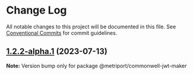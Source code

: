# Change Log

All notable changes to this project will be documented in this file.
See [Conventional Commits](https://conventionalcommits.org) for commit guidelines.

## [1.2.2-alpha.1](https://github.com/metriport/metriport/compare/@metriport/commonwell-jwt-maker@1.2.2-alpha.0...@metriport/commonwell-jwt-maker@1.2.2-alpha.1) (2023-07-13)

**Note:** Version bump only for package @metriport/commonwell-jwt-maker
